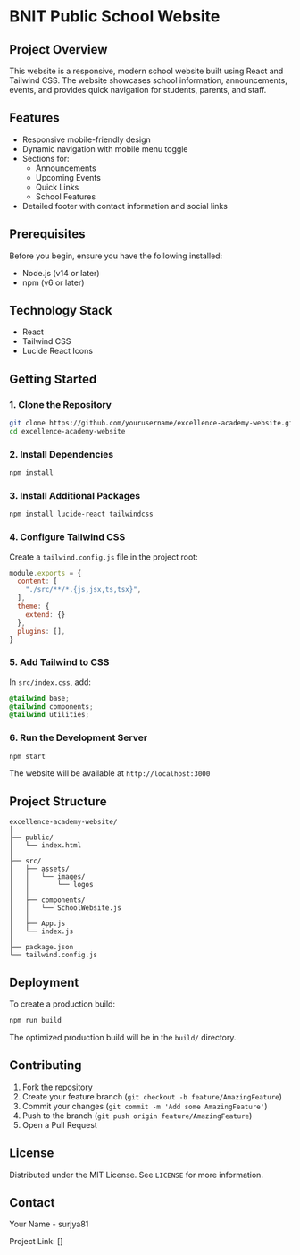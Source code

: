 # BNIT Public School Website

## Project Overview

This website is a responsive, modern school website built using React and Tailwind CSS. The website showcases school information, announcements, events, and provides quick navigation for students, parents, and staff.

## Features

- Responsive mobile-friendly design
- Dynamic navigation with mobile menu toggle
- Sections for:
  - Announcements
  - Upcoming Events
  - Quick Links
  - School Features
- Detailed footer with contact information and social links

## Prerequisites

Before you begin, ensure you have the following installed:
- Node.js (v14 or later)
- npm (v6 or later)

## Technology Stack

- React
- Tailwind CSS
- Lucide React Icons

## Getting Started

### 1. Clone the Repository

```bash
git clone https://github.com/yourusername/excellence-academy-website.git
cd excellence-academy-website
```

### 2. Install Dependencies

```bash
npm install
```

### 3. Install Additional Packages

```bash
npm install lucide-react tailwindcss
```

### 4. Configure Tailwind CSS

Create a `tailwind.config.js` file in the project root:

```javascript
module.exports = {
  content: [
    "./src/**/*.{js,jsx,ts,tsx}",
  ],
  theme: { 
    extend: {} 
  },
  plugins: [],
}
```

### 5. Add Tailwind to CSS

In `src/index.css`, add:

```css
@tailwind base;
@tailwind components;
@tailwind utilities;
```

### 6. Run the Development Server

```bash
npm start
```

The website will be available at `http://localhost:3000`

## Project Structure

```
excellence-academy-website/
│
├── public/
│   └── index.html
│
├── src/
│   ├── assets/
│   │   └── images/
│   │       └── logos
│   │
│   ├── components/
│   │   └── SchoolWebsite.js
│   │
│   ├── App.js
│   └── index.js
│
├── package.json
└── tailwind.config.js
```

## Deployment

To create a production build:

```bash
npm run build
```

The optimized production build will be in the `build/` directory.

## Contributing

1. Fork the repository
2. Create your feature branch (`git checkout -b feature/AmazingFeature`)
3. Commit your changes (`git commit -m 'Add some AmazingFeature'`)
4. Push to the branch (`git push origin feature/AmazingFeature`)
5. Open a Pull Request

## License

Distributed under the MIT License. See `LICENSE` for more information.

## Contact

Your Name - surjya81

Project Link: []